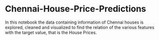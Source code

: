 # Chennai-House-Price-Predictions
In this notebook the data containing information of Chennai houses is explored, cleaned and visualized to find the relation of the various features with the target value, that is the House Prices.
